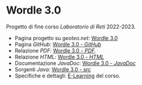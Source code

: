 # Wordle 3.0

Progetto di fine corso *Laboratorio di Reti* 2022-2023.

- Pagina progetto su *geoteo.net*: [Wordle 3.0](https://github.com/matteogiorgi/wordle/tree/master)
- Pagina *GitHub*: [Wordle 3.0 - *GitHub*](https://github.com/matteogiorgi/wordle/tree/master)
- Relazione *PDF*: [Wordle 3.0 - *PDF*](https://www.geoteo.net/wordle/relazione/relazione.pdf).
- Relazione *HTML*: [Wordle 3.0 - *HTML*](https://www.geoteo.net/wordle/relazione/notes/relazione.html)
- Documentazione *JavaDoc*: [Wordle 3.0 - *JavaDoc*](https://www.geoteo.net/wordle/doc/allclasses-index.html)
- Sorgenti *Java*: [Wordle 3.0 - src](https://github.com/matteogiorgi/wordle/tree/master/src)
- Specifiche e dettagli: [E-Learning](https://elearning.di.unipi.it/mod/assign/view.php?id=15600) del corso.
